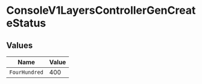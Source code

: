 # ConsoleV1LayersControllerGenCreateStatus


## Values

| Name          | Value         |
| ------------- | ------------- |
| `FourHundred` | 400           |